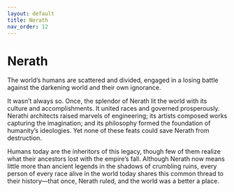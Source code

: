 ```yaml
---
layout: default
title: Nerath
nav_order: 12
---
```


# Nerath

The world’s humans are scattered and divided, engaged in a losing battle against the darkening world and their own ignorance.

It wasn’t always so. Once, the splendor of Nerath lit the world with its culture and accomplishments. It united races and governed prosperously. Nerathi architects raised marvels of engineering; its artists composed works capturing the imagination; and its philosophy formed the foundation of humanity’s ideologies. Yet none of these feats could save Nerath from destruction.

Humans today are the inheritors of this legacy, though few of them realize what their ancestors lost with the empire’s fall. Although Nerath now means little more than ancient legends in the shadows of crumbling ruins, every person of every race alive in the world today shares this common thread to their history—that once, Nerath ruled, and the world was a better a place.
